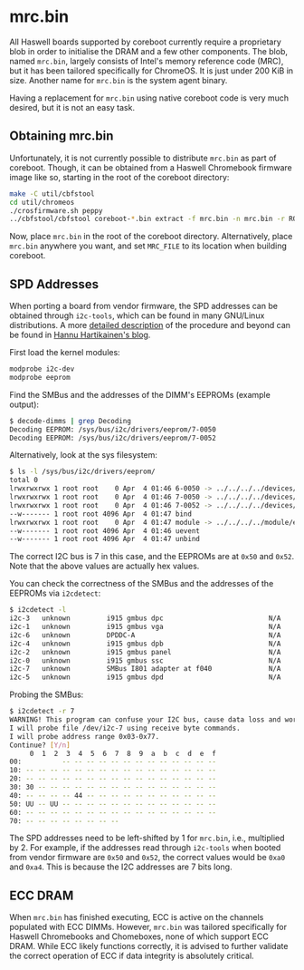 # mrc.bin

All Haswell boards supported by coreboot currently require a proprietary
blob in order to initialise the DRAM and a few other components. The
blob, named `mrc.bin`, largely consists of Intel's memory reference code
(MRC), but it has been tailored specifically for ChromeOS. It is just
under 200 KiB in size. Another name for `mrc.bin` is the system agent
binary.

Having a replacement for `mrc.bin` using native coreboot code is very
much desired, but it is not an easy task.

## Obtaining mrc.bin

Unfortunately, it is not currently possible to distribute `mrc.bin` as
part of coreboot. Though, it can be obtained from a Haswell Chromebook
firmware image like so, starting in the root of the coreboot directory:

```bash
make -C util/cbfstool
cd util/chromeos
./crosfirmware.sh peppy
../cbfstool/cbfstool coreboot-*.bin extract -f mrc.bin -n mrc.bin -r RO_SECTION
```

Now, place `mrc.bin` in the root of the coreboot directory.
Alternatively, place `mrc.bin` anywhere you want, and set `MRC_FILE` to
its location when building coreboot.

## SPD Addresses

When porting a board from vendor firmware, the SPD addresses can be obtained
through `i2c-tools`, which can be found in many GNU/Linux distributions. A more
[detailed description](https://hannuhartikainen.fi/blog/hacking-ddr3-spd/) of
the procedure and beyond can be found in
[Hannu Hartikainen's blog](https://hannuhartikainen.fi).

First load the kernel modules:

```bash
modprobe i2c-dev
modprobe eeprom
```

Find the SMBus and the addresses of the DIMM's EEPROMs (example output):
```bash
$ decode-dimms | grep Decoding
Decoding EEPROM: /sys/bus/i2c/drivers/eeprom/7-0050
Decoding EEPROM: /sys/bus/i2c/drivers/eeprom/7-0052
```

Alternatively, look at the sys filesystem:
```bash
$ ls -l /sys/bus/i2c/drivers/eeprom/
total 0
lrwxrwxrwx 1 root root    0 Apr  4 01:46 6-0050 -> ../../../../devices/pci0000:00/0000:00:02.0/drm/card0/card0-eDP-1/i2c-6/6-0050/
lrwxrwxrwx 1 root root    0 Apr  4 01:46 7-0050 -> ../../../../devices/pci0000:00/0000:00:1f.3/i2c-7/7-0050/
lrwxrwxrwx 1 root root    0 Apr  4 01:46 7-0052 -> ../../../../devices/pci0000:00/0000:00:1f.3/i2c-7/7-0052/
--w------- 1 root root 4096 Apr  4 01:47 bind
lrwxrwxrwx 1 root root    0 Apr  4 01:47 module -> ../../../../module/eeprom/
--w------- 1 root root 4096 Apr  4 01:46 uevent
--w------- 1 root root 4096 Apr  4 01:47 unbind
```

The correct I2C bus is 7 in this case, and the EEPROMs are at `0x50` and `0x52`.
Note that the above values are actually hex values.

You can check the correctness of the SMBus and the addresses of the EEPROMs via
`i2cdetect`:

```bash
$ i2cdetect -l
i2c-3   unknown         i915 gmbus dpc                          N/A
i2c-1   unknown         i915 gmbus vga                          N/A
i2c-6   unknown         DPDDC-A                                 N/A
i2c-4   unknown         i915 gmbus dpb                          N/A
i2c-2   unknown         i915 gmbus panel                        N/A
i2c-0   unknown         i915 gmbus ssc                          N/A
i2c-7   unknown         SMBus I801 adapter at f040              N/A
i2c-5   unknown         i915 gmbus dpd                          N/A
```

Probing the SMBus:

```bash
$ i2cdetect -r 7
WARNING! This program can confuse your I2C bus, cause data loss and worse!
I will probe file /dev/i2c-7 using receive byte commands.
I will probe address range 0x03-0x77.
Continue? [Y/n]
     0  1  2  3  4  5  6  7  8  9  a  b  c  d  e  f
00:          -- -- -- -- -- -- -- -- -- -- -- -- --
10: -- -- -- -- -- -- -- -- -- -- -- -- -- -- -- --
20: -- -- -- -- -- -- -- -- -- -- -- -- -- -- -- --
30: 30 -- -- -- -- -- -- -- -- -- -- -- -- -- -- --
40: -- -- -- -- 44 -- -- -- -- -- -- -- -- -- -- --
50: UU -- UU -- -- -- -- -- -- -- -- -- -- -- -- --
60: -- -- -- -- -- -- -- -- -- -- -- -- -- -- -- --
70: -- -- -- -- -- -- -- --
```

The SPD addresses need to be left-shifted by 1 for `mrc.bin`, i.e., multiplied
by 2. For example, if the addresses read through `i2c-tools` when booted from
vendor firmware are `0x50` and `0x52`, the correct values would be `0xa0` and
`0xa4`. This is because the I2C addresses are 7 bits long.

## ECC DRAM

When `mrc.bin` has finished executing, ECC is active on the channels
populated with ECC DIMMs. However, `mrc.bin` was tailored specifically
for Haswell Chromebooks and Chomeboxes, none of which support ECC DRAM.
While ECC likely functions correctly, it is advised to further validate
the correct operation of ECC if data integrity is absolutely critical.
